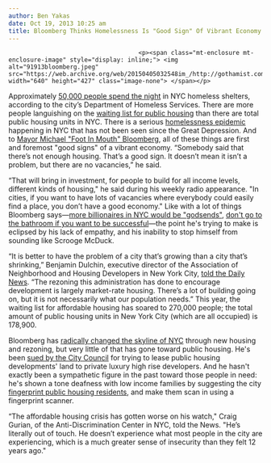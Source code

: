 ```yaml
---
author: Ben Yakas
date: Oct 19, 2013 10:25 am
title: Bloomberg Thinks Homelessness Is "Good Sign" Of Vibrant Economy
---
```


	
										<p><span class="mt-enclosure mt-enclosure-image" style="display: inline;"> <img alt="91913bloomberg.jpeg" src="https://web.archive.org/web/20150405032548im_/http://gothamist.com/attachments/byakas/91913bloomberg.jpeg" width="640" height="427" class="image-none"> </span></p>

<p>Approximately <a href="https://web.archive.org/web/20150405032548/http://gothamist.com/2013/09/18/the_american_dream_in_action_homele.php">50,000 people spend the night</a> in NYC homeless shelters, according to the city&#x2019;s Department of Homeless Services. There are more people languishing on the <a href="https://web.archive.org/web/20150405032548/http://gothamist.com/2013/07/24/amount_of_people_waiting_for_public.php">waiting list for public housing</a> than there are total public housing units in NYC. There is a serious <a href="https://web.archive.org/web/20150405032548/http://gothamist.com/tags/homelessness">homelessness epidemic</a> happening in NYC that has not been seen since the Great Depression. And to <a href="https://web.archive.org/web/20150405032548/http://gothamist.com/tags/bloomberg">Mayor Michael &quot;Foot In Mouth&quot; Bloomberg</a>, all of these things are first and foremost &quot;good signs&quot; of a vibrant economy. &#x201C;Somebody said that there&#x2019;s not enough housing. That&#x2019;s a good sign. It doesn&#x2019;t mean it isn&#x2019;t a problem, but there are no vacancies,&#x201D; he said.</p>

<p>&#x201C;That will bring in investment, for people to build for all income levels, different kinds of housing,&quot; he said during his weekly radio appearance. &quot;In cities, if you want to have lots of vacancies where everybody could easily find a place, you don&#x2019;t have a good economy.&quot; Like with a lot of things Bloomberg says&#x2014;<a href="https://web.archive.org/web/20150405032548/http://newyork.cbslocal.com/2013/09/20/bloomberg-more-billionaires-moving-to-nyc-would-be-godsend/">more billionaires in NYC would be &quot;godsends&quot;</a>, <a href="https://web.archive.org/web/20150405032548/http://gothamist.com/2013/08/23/bloombergs_advice_for_success_dont.php">don&apos;t go to the bathroom if you want to be successful</a>&#x2014;the point he&apos;s trying to make is eclipsed by his lack of empathy, and his inability to stop himself from sounding like Scrooge McDuck.</p>

<p>&#x201C;It is better to have the problem of a city that&#x2019;s growing than a city that&#x2019;s shrinking,&#x201D; Benjamin Dulchin, executive director of the Association of Neighborhood and Housing Developers in New York City, <a href="https://web.archive.org/web/20150405032548/http://www.nydailynews.com/new-york/bloomberg-calls-housing-crisis-good-sign-vibrant-economy-article-1.1489903">told the Daily News</a>. &#x201C;The rezoning this administration has done to encourage development is largely market-rate housing. There&#x2019;s a lot of building going on, but it is not necessarily what our population needs.&#x201D; This year, the waiting list for affordable housing has soared to 270,000 people; the total amount of public housing units in New York City (which are all occupied) is 178,900.</p>

<p>Bloomberg has <a href="https://web.archive.org/web/20150405032548/http://gothamist.com/2013/08/17/ny_times_gives_interactive_tour_sho.php">radically changed the skyline of NYC</a> through new housing and rezoning, but very little of that has gone toward public housing. He&apos;s been <a href="https://web.archive.org/web/20150405032548/http://gothamist.com/2013/10/11/bloomberg_administration_sued_for_p.php">sued by the City Council</a> for trying to lease public housing developments&apos; land to private luxury high rise developers. And he hasn&apos;t exactly been a sympathetic figure in the past toward those people in need: he&apos;s shown a tone deafness with low income families by suggesting the city <a href="https://web.archive.org/web/20150405032548/http://gothamist.com/2013/08/17/bloomberg_wants_to_fingerprint_publ.php">fingerprint public housing residents</a>, and make them scan in using a fingerprint scanner.</p>

<p>&#x201C;The affordable housing crisis has gotten worse on his watch,&quot; Craig Gurian, of the Anti-Discrimination Center in NYC, told the News. &quot;He&#x2019;s literally out of touch. He doesn&#x2019;t experience what most people in the city are experiencing, which is a much greater sense of insecurity than they felt 12 years ago.&quot;<br>
</p>					
										
									
				